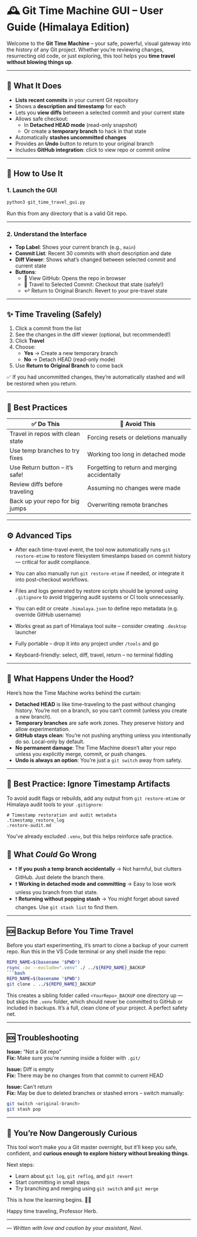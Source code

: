 # 🕰️ Git Time Machine GUI – User Guide (Himalaya Edition)

Welcome to the **Git Time Machine** – your safe, powerful, visual gateway into the history of any Git project. Whether you’re reviewing changes, resurrecting old code, or just exploring, this tool helps you **time travel without blowing things up**.

---

## 🚀 What It Does

- **Lists recent commits** in your current Git repository
- Shows a **description and timestamp** for each
- Lets you **view diffs** between a selected commit and your current state
- Allows safe checkout:
  - In **Detached HEAD mode** (read-only snapshot)
  - Or create a **temporary branch** to hack in that state
- Automatically **stashes uncommitted changes**
- Provides an **Undo** button to return to your original branch
- Includes **GitHub integration**: click to view repo or commit online

---

## 🧭 How to Use It

### 1. Launch the GUI

```bash
python3 git_time_travel_gui.py
```

Run this from any directory that is a valid Git repo.

---

### 2. Understand the Interface

- **Top Label**: Shows your current branch (e.g., `main`)
- **Commit List**: Recent 30 commits with short description and date
- **Diff Viewer**: Shows what’s changed between selected commit and current state
- **Buttons**:
  - 📎 View GitHub: Opens the repo in browser
  - 🧭 Travel to Selected Commit: Checkout that state (safely!)
  - ↩ Return to Original Branch: Revert to your pre-travel state

---

## ✨ Time Traveling (Safely)

1. Click a commit from the list
2. See the changes in the diff viewer (optional, but recommended!)
3. Click **Travel**
4. Choose:
   - **Yes** → Create a new temporary branch
   - **No** → Detach HEAD (read-only mode)
5. Use **Return to Original Branch** to come back

✅ If you had uncommitted changes, they’re automatically stashed and will be restored when you return.

---

## 🧠 Best Practices

| ✅ Do This                        | 🚫 Avoid This                                 |
| -------------------------------- | --------------------------------------------- |
| Travel in repos with clean state | Forcing resets or deletions manually          |
| Use temp branches to try fixes   | Working too long in detached mode             |
| Use Return button – it’s safe!   | Forgetting to return and merging accidentally |
| Review diffs before traveling    | Assuming no changes were made                 |
| Back up your repo for big jumps  | Overwriting remote branches                   |

---

## ⚙️ Advanced Tips

- After each time-travel event, the tool now automatically runs `git restore-mtime` to restore filesystem timestamps based on commit history — critical for audit compliance.

- You can also manually run `git restore-mtime` if needed, or integrate it into post-checkout workflows.

- Files and logs generated by restore scripts should be ignored using `.gitignore` to avoid triggering audit systems or CI tools unnecessarily.

- You can edit or create `.himalaya.json` to define repo metadata (e.g. override GitHub username)

- Works great as part of Himalaya tool suite – consider creating `.desktop` launcher

- Fully portable – drop it into any project under `/tools` and go

- Keyboard-friendly: select, diff, travel, return – no terminal fiddling

---

## 🧹 What Happens Under the Hood?

Here’s how the Time Machine works behind the curtain:

- **Detached HEAD** is like time-traveling to the past without changing history. You’re not on a branch, so you can’t commit (unless you create a new branch).
- **Temporary branches** are safe work zones. They preserve history and allow experimentation.
- **GitHub stays clean**: You’re not pushing anything unless you intentionally do so. Local-only by default.
- **No permanent damage**: The Time Machine doesn’t alter your repo unless you explicitly merge, commit, or push changes.
- **Undo is always an option**: You’re just a `git switch` away from safety.

---

## 📂 Best Practice: Ignore Timestamp Artifacts

To avoid audit flags or rebuilds, add any output from `git restore-mtime` or Himalaya audit tools to your `.gitignore`:

```plaintext
# Timestamp restoration and audit metadata
.timestamp_restore_log
.restore-audit.md
```

You’ve already excluded `.venv`, but this helps reinforce safe practice.

## 🧨 What *Could* Go Wrong

- ❗ **If you push a temp branch accidentally** → Not harmful, but clutters GitHub. Just delete the branch there.
- ❗ **Working in detached mode and committing** → Easy to lose work unless you branch from that state.
- ❗ **Returning without popping stash** → You might forget about saved changes. Use `git stash list` to find them.

---

## 🆘 Backup Before You Time Travel

Before you start experimenting, it’s smart to clone a backup of your current repo. Run this in the VS Code terminal or any shell inside the repo:

````bash
REPO_NAME=$(basename "$PWD")
rsync -av --exclude=".venv" ./ ../${REPO_NAME}_BACKUP
```bash
REPO_NAME=$(basename "$PWD")
git clone . ../${REPO_NAME}_BACKUP
````

This creates a sibling folder called `<YourRepo>_BACKUP` one directory up — but skips the `.venv` folder, which should never be committed to GitHub or included in backups. It’s a full, clean clone of your project. A perfect safety net.

---

## 🆘 Troubleshooting

**Issue:** “Not a Git repo”\
**Fix:** Make sure you're running inside a folder with `.git/`

**Issue:** Diff is empty\
**Fix:** There may be no changes from that commit to current HEAD

**Issue:** Can't return\
**Fix:** May be due to deleted branches or stashed errors – switch manually:

```bash
git switch <original-branch>
git stash pop
```

---

## 🧪 You’re Now Dangerously Curious

This tool won’t make you a Git master overnight, but it’ll keep you safe, confident, and **curious enough to explore history without breaking things**.

Next steps:

- Learn about `git log`, `git reflog`, and `git revert`
- Start committing in small steps
- Try branching and merging using `git switch` and `git merge`

This is how the learning begins. 👨‍🔬

Happy time traveling, Professor Herb.

---

*— Written with love and caution by your assistant, Navi.*

